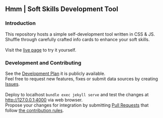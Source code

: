 ## Hmm | Soft Skills Development Tool

### Introduction
This repository hosts a simple self-development tool written in CSS & JS.<br>
Shuffle through carefully crafted info cards to enhance your soft skills.<br>
<br>
Visit the [live page](https://igpenguin.github.io/hmm) to try it yourself.<br>

### Development and Contributing
See the [Development Plan](https://github.com/IGPenguin/hmm/projects/1) it is publicly available.<br>
Feel free to request new features, fixes or submit data sources by creating [Issues](https://github.com/IGPenguin/hmm/issues).
<br>
<br>
Deploy to localhost ```bundle exec jekyll serve``` and test the changes at http://127.0.0.1:4000 via web browser.<br>
Propose your changes for integration by submitting [Pull Requests](https://github.com/IGPenguin/hmm/pulls) that follow [the contribution rules](https://github.com/IGPenguin/hmm/blob/gh-pages/.github/CONTRIBUTING.md "the contribution rules").
